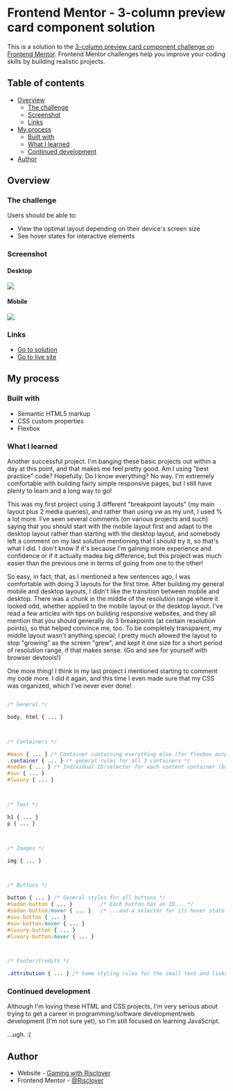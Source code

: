 # Frontend Mentor - 3-column preview card component solution

This is a solution to the [3-column preview card component challenge on Frontend Mentor](https://www.frontendmentor.io/challenges/3column-preview-card-component-pH92eAR2-). Frontend Mentor challenges help you improve your coding skills by building realistic projects. 

## Table of contents

- [Overview](#overview)
  - [The challenge](#the-challenge)
  - [Screenshot](#screenshot)
  - [Links](#links)
- [My process](#my-process)
  - [Built with](#built-with)
  - [What I learned](#what-i-learned)
  - [Continued development](#continued-development)
- [Author](#author)

## Overview

### The challenge

Users should be able to:

- View the optimal layout depending on their device's screen size
- See hover states for interactive elements

### Screenshot

#### Desktop
![](./desktop_screenshot.png)

#### Mobile
![](./mobile_screenshot.png)

### Links

- [Go to solution](https://www.frontendmentor.io/challenges/3column-preview-card-component-pH92eAR2-/hub/3column-preview-card-responsive-page-using-html-css-and-flexbox-rWKsxzSXs)
- [Go to live site](https://risclover.github.io/3-Column_Preview_Card/)

## My process

### Built with

- Semantic HTML5 markup
- CSS custom properties
- Flexbox

### What I learned

Another successful project. I'm banging these basic projects out within a day at this point, and that makes me feel pretty good. Am I using "best practice" code? Hopefully. Do I know everything? No way. I'm extremely comfortable with building fairly simple responsive pages, but I still have plenty to learn and a long way to go!

This was my first project using 3 different "breakpoint layouts" (my main layout plus 2 media queries), and rather than using vw as my unit, I used % a lot more. I've seen several comments (on various projects and such) saying that you should start with the mobile layout first and adapt to the desktop layout rather than starting with the desktop layout, and somebody left a comment on my last solution mentioning that I should try it, so that's what I did. I don't know if it's because I'm gaining more experience and confidence or if it actually madea big difference, but this project was much easier than the previous one in terms of going from one to the other!

So easy, in fact, that, as I mentioned a few sentences ago, I was comfortable with doing 3 layouts for the first time. After building my general mobile and desktop layouts, I didn't like the transition between mobile and desktop. There was a chunk in the middle of the resolution range where it looked odd, whether applied to the mobile layout or the desktop layout. I've read a few articles with tips on building responsive websites, and they all mention that you should generally do 3 breakpoints (at certain resolution points), so that helped convince me, too. To be completely transparent, my middle layout wasn't anything special; I pretty much allowed the layout to stop "growing" as the screen "grew", and kept it one size for a short period of resolution range, if that makes sense. (Go and see for yourself with browser devtools!)

One more thing! I think in my last project I mentioned starting to comment my code more. I did it again, and this time I even made sure that my CSS was organized, which I've never ever done! 

```css

/* General */

body, html { ... }



/* Containers */

#main { ... } /* Container containing everything else (for Flexbox purposes) */
.container { ... } /* general rules for all 3 containers */
#sedan { ... } /* Individual ID/selector for each content container (background colors and, when       needed, border-radius */
#suv { ... } 
#luxury { ... }



/* Text */

h1 { ... }
p { ... }



/* Images */

img { ... }



/* Buttons */

button { ... } /* General styles for all buttons */
#sedan-button { ... }         /* Each button has an ID... */
#sedan-button:hover { ... }   /* ...and a selector for its hover state */
#suv-button { ... }
#suv-button:hover { ... }
#luxury-button { ... }
#luxury-button:hover { ... }



/* Footer/Credits */

.attribution { ... } /* Some styling rules for the small text and links beneath the project */


```

### Continued development

Although I'm loving these HTML and CSS projects, I'm very serious about trying to get a career in programming/software development/web development (I'm not sure yet), so I'm still focused on learning JavaScript. 

...ugh. :(

## Author

- Website - [Gaming with Risclover](https://gamingwithrisclover.wixsite.com/home/)
- Frontend Mentor - [@Risclover](https://www.frontendmentor.io/profile/Risclover)
